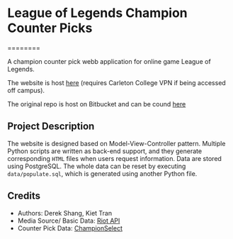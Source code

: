 # League of Legends Champion Counter Picks
========

A champion counter pick webb application for online game League of Legends.

The website is host [here](http://thacker.mathcs.carleton.edu/cs257/shangd/index.py) (requires Carleton College VPN if being accessed off campus).

The original repo is host on Bitbucket and can be cound [here](https://bitbucket.org/shangd7/cs257_webapp)

## Project Description
The website is designed based on Model-View-Controller pattern. Multiple Python scripts are written as back-end support, and they generate corresponding `HTML` files when users request information. Data are stored using PostgreSQL. The whole data can be reset by executing `data/populate.sql`, which is generated using another Python file.

## Credits
* Authors: Derek Shang, Kiet Tran
* Media Source/ Basic Data: [Riot API](https://developer.riotgames.com/api/methods)
* Counter Pick Data: [ChampionSelect](http://www.championselect.net/)
